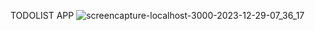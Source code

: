TODOLIST APP 
 
![screencapture-localhost-3000-2023-12-29-07_36_17](https://github.com/riishabhraj/Todolist-React/assets/105575767/2118e691-0fd7-4216-a322-c551f4993c93)
